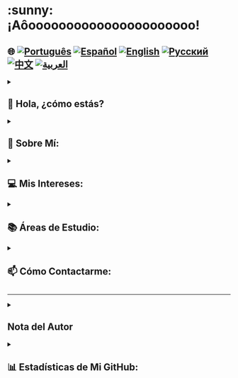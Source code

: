 <h1>:sunny: ¡Aôoooooooooooooooooooooo!</h1>

## 🌐 [![Português](https://img.shields.io/badge/Português-green)](https://github.com/SamuelRocha91/SamuelRocha91/blob/main/README.md) [![Español](https://img.shields.io/badge/Español-yellow)](https://github.com/SamuelRocha91/SamuelRocha91/blob/main/README_SP.MD) [![English](https://img.shields.io/badge/English-blue)](https://github.com/SamuelRocha91/SamuelRocha91/blob/main/README_EN.MD) [![Русский](https://img.shields.io/badge/Русский-lightgrey)](https://github.com/SamuelRocha91/SamuelRocha91/blob/main/README_язык.md) [![中文](https://img.shields.io/badge/中文-red)](https://github.com/SamuelRocha91/SamuelRocha91/blob/main/README_华语.md) [![العربية](https://img.shields.io/badge/العربية-orange)](https://github.com/SamuelRocha91/SamuelRocha91/blob/main/README_ar.md)


<details>
<summary> <h2>👋 Hola, ¿cómo estás? </h2> </summary>
<br>

<div>
  <p>¿Cómo puedo ayudarte? </p>
  <p>Mi GitHub está en constante cambio 🏃</p>
  <p>Abajo está la estandarización actual del repositorio (o en implementación🫠️)</p>

<summary><h2> 🎭️ Proyectos de React </h2> </summary>

- 🎮 [Trivia](https://github.com/SamuelRocha91/trivia_game/blob/main/README_es.md)
- 🐣 [Pokedex](https://github.com/SamuelRocha91/pokedex/blob/main/README_es.md)
- 🏪 [Tienda Online FrontEnd](https://github.com/SamuelRocha91/project-frontend-online-store/blob/main/README_es.md)
- 👛 [Organizador de Gastos](https://github.com/SamuelRocha91/project-trybewallet/blob/main/README_es.md)
- 🌶️ [Recipes App](https://github.com/SamuelRocha91/ProjectRecipesApp/blob/main/README_es.md)

<summary><h2> 🪢️ Proyectos de Node </h2> </summary>

- 🗡️ [Trybe Smith](https://github.com/SamuelRocha91/TrybeSmith/blob/main/README_es.md)
- 🪧 [API de Blogs](https://github.com/SamuelRocha91/BlogsApi/blob/main/README_es.md)
- 🐉 [Trybers y Dragones](https://github.com/SamuelRocha91/trybeAndDragons/blob/main/README_es.md)
- ⚽ [API de Fútbol Typescript](https://github.com/SamuelRocha91/trybeFutebolClube/blob/main/README_es.md)

<summary><h2> 👶️ Proyectos para Principiantes </h2> </summary>

- 🖥️ [Convertidor Binario](https://github.com/SamuelRocha91/Bin2Dec/blob/main/README_es.md)
- 🎨 [Arte de Píxeles](https://github.com/SamuelRocha91/PixelsArt/blob/main/README_es.md)
- 📝 [Lista de Tareas](https://github.com/SamuelRocha91/TodoList/blob/main/README_es.md)
- 🧮 [Calculadora](https://github.com/SamuelRocha91/calculator/blob/main/README_es.md)
- 🦖 [Generador de Memes](https://github.com/SamuelRocha91/memeGenerator/blob/main/README_es.md)
- 🪐 [Planetas de Star Wars](https://github.com/SamuelRocha91/javascriptStarWarsPlanets/blob/main/README_es.md)

<summary><h2> 🔋️ Proyectos Full-Stack </h2> </summary>

### Entrega
  - 💎 [Backend de Entrega](https://github.com/SamuelRocha91/delivery_back/blob/main/README_es.md) - Aplicación backend en Rails para la plataforma de entrega
  - 🛒 [Aplicación Consumy](https://github.com/SamuelRocha91/consumy/blob/main/README_es.md) - Aplicación para consumidores
  - 👨‍💼 [Aplicación para Vendedores](https://github.com/SamuelRocha91/seller_application/blob/main/README_es.md) - Aplicación para vendedores
  - 💲 [API de Paymenty](https://github.com/SamuelRocha91/paymenty/blob/main/README_es.md) - API de pagos

### API de Medición
  - 📏 [Aplicación de Precisión en React](https://github.com/SamuelRocha91/precisionReactApplication/blob/main/README_es.md) - Interfaz para registrar mediciones de gas y agua
  - 🤖 [API de Node](https://github.com/SamuelRocha91/apiMeasureWaterAndGas/blob/main/README_es.md) - API de registro de mediciones y consumo

<hr/>
<summary><h2> ☕️ Proyectos de Java </h2> </summary>

- 🌾 [Proyecto Agrix Java - Gestión de Granjas](https://github.com/SamuelRocha91/Agrix/blob/main/README_es.md) 
- 🏛️ [Localizador de Museos](https://github.com/SamuelRocha91/localizadorDeMuseus/blob/main/README_es.md)
- 📃 [Reglas de Progresión](https://github.com/SamuelRocha91/project_rule_of_progression/blob/main/README_es.md)
- 🗳️ [Sistema de Votación](https://github.com/SamuelRocha91/sistemaDeVotacao/blob/main/README_es.md)

<summary><h2> 📱️ Proyectos de Kotlin </h2> </summary>

- 📜 [Menú Virtual](https://github.com/SamuelRocha91/kotlinVirtualMenu/blob/main/README_es.md)
-  ☀️ [Aplicación del Clima](https://github.com/SamuelRocha91/kotlinWeatherApp/blob/main/README_es.md)
- 💱 [Tasa de Cambio de Kotlin](https://github.com/SamuelRocha91/kotlinExchangeRate/blob/main/README_es.md)
- 👤 [Inicio de Sesión Social](https://github.com/SamuelRocha91/kotlinLoginSocial/blob/main/README_es.md)

<summary><h2> 🔴️ Proyectos de Ruby </h2> </summary>

- 📽️ [Películas en Rails](https://github.com/SamuelRocha91/rails_movies_catalog/blob/main/README_es.md)
- 👩‍⚖️[Ejercicios de Odin](https://github.com/SamuelRocha91/ruby_exercises/blob/main/README_es.md)

<summary><h2> 🎲️ Bases de Datos </h2> </summary>

- 🚗️ [Alquiler de Autos](https://github.com/SamuelRocha91/dbRentalCar/blob/main/README_es.md)

<summary><h2> 🐍️ Proyectos de Python </h2> </summary>

- 7⃣️ [Algoritmos](https://github.com/SamuelRocha91/Algorithms/blob/main/README_es.md)
- 🍲️ [Órdenes de Restaurante](https://github.com/SamuelRocha91/restaurantOrders/blob/main/README_es.md)
-  ✍️ [Scripts](https://github.com/SamuelRocha91/scripts/blob/main/README_es.md)
- 🕵️‍♀️ [Trybe no es Google](https://github.com/SamuelRocha91/trybeIsNotGoogle/blob/main/README_es.md)

</details>
<details>
<summary><h2>🧑 Sobre Mí:</h2></summary>
<p>Samuel Rocha, de Bahia🇧🇷, nacido en Salvador⚫🔴, y desarrollador web.</p>

[![Curso de Desarrollo Web Full-Stack](https://img.shields.io/badge/-Desarrollador_Web_Certificado-blue?style=flat&logo=google-chrome&logoColor=white)](https://www.credential.net/ad5e0984-fa07-41b0-a50b-51cb25fd0010#gs.ffccza)
[![Desarrollador Java Certificado](https://img.shields.io/badge/-Desarrollador_Java_Certificado-red?style=flat&logo=java&logoColor=white)](https://www.credential.net/b0eedfe8-4280-4cc4-b832-49f1d9426664#gs.ffcj0a)
[![Algoritmos y Estructuras de Datos en JavaScript](https://img.shields.io/badge/-Algoritmos_y_Estructuras_de_Datos_en_JavaScript-yellow?style=flat&logo=javascript&logoColor=white)](https://www.freecodecamp.org/certification/Sam_sr91/javascript-algorithms-and-data-structures)
</details>

<details>

<summary><h2>💻 Mis Intereses:</h2></summary>
<p>Abierto a intercambiar experiencias, crear nuevos proyectos, recibir ofertas de trabajo y hacer nuevas amistades</p>
</details>
<details>

<summary><h2>📚 Áreas de Estudio:</h2></summary>

### 🖥️ Front-End: 
<a href="https://vuejs.org/" target="_blank"><img src="https://img.shields.io/badge/Vue.js-%2335495e.svg?style=flat&logo=vue-dot-js&logoColor=%234FC08D" alt="Vue.js" /></a> 
<a href="https://reactjs.org/" target="_blank"><img src="https://img.shields.io/badge/React-%2320232a.svg?style=flat&logo=react&logoColor=%2361DAFB" alt="React" /></a>

### 📡 Back-End:
<a href="https://nodejs.org/" target="_blank"><img src="https://img.shields.io/badge/Node.js-43853D?style=flat&logo=node-dot-js&logoColor=white" alt="Node.js" /></a>
<a href="https://spring.io/" target="_blank"><img src="https://img.shields.io/badge/Spring-%236DB33F.svg?style=flat&logo=spring&logoColor=white" alt="Spring" /></a>
<a href="https://rubyonrails.org/" target="_blank"><img src="https://img.shields.io/badge/Ruby_on_Rails-%23CC0000.svg?style=flat&logo=ruby-on-rails&logoColor=white" alt="Ruby on Rails" /></a>

### 📖 Lenguajes de Programació:
<a href="https://www.java.com/" target="_blank"><img src="https://img.shields.io/badge/Java-%23ED8B00.svg?style=flat&logo=java&logoColor=white" alt="Java" /></a>
<a href="https://developer.mozilla.org/en-US/docs/Web/JavaScript" target="_blank"><img src="https://img.shields.io/badge/JavaScript-%23323330.svg?style=flat&logo=javascript&logoColor=%23F7DF1E" alt="JavaScript" /></a>
<a href="https://www.typescriptlang.org/" target="_blank"><img src="https://img.shields.io/badge/TypeScript-%23007ACC.svg?style=flat&logo=typescript&logoColor=white" alt="TypeScript" /></a>
<a href="https://kotlinlang.org/" target="_blank"><img src="https://img.shields.io/badge/Kotlin-%230095D5.svg?style=flat&logo=kotlin&logoColor=white" alt="Kotlin" /></a>

### 💡 Otras Tecnologías:
<a href="https://www.docker.com/" target="_blank"><img src="https://img.shields.io/badge/Docker-%230db7ed.svg?style=flat&logo=docker&logoColor=white" alt="Docker" /></a>
<a href="https://www.mysql.com/" target="_blank"><img src="https://img.shields.io/badge/MySQL-%2300f.svg?style=flat&logo=mysql&logoColor=white" alt="MySQL" /></a>
<a href="https://expressjs.com/" target="_blank"><img src="https://img.shields.io/badge/Express.js-%23404d59.svg?style=flat&logo=express&logoColor=%2361DAFB" alt="Express.js" /></a>
<a href="https://redux.js.org/" target="_blank"><img src="https://img.shields.io/badge/Redux-%23764ABC.svg?style=flat&logo=redux&logoColor=white" alt="Redux" /></a>
<a href="https://jestjs.io/" target="_blank"><img src="https://img.shields.io/badge/Jest-%23C21325.svg?style=flat&logo=jest&logoColor=white" alt="Jest" /></a>
<a href="https://junit.org/junit5/" target="_blank"><img src="https://img.shields.io/badge/JUnit-%2325A162.svg?style=flat&logo=junit5&logoColor=white" alt="JUnit" /></a>
<a href="https://swagger.io/" target="_blank"><img src="https://img.shields.io/badge/Swagger-%2385EA2D.svg?style=flat&logo=swagger&logoColor=black" alt="Swagger" /></a>
</details>

<details>

<hr/>
<summary><h2>📫 Cómo Contactarme:</h2></summary>

[![LinkedIn](https://img.shields.io/badge/LinkedIn-%230077B5.svg?logo=linkedin&logoColor=white)](https://www.linkedin.com/in/samuel-rocha-88278224a/)
[![WhatsApp](https://img.shields.io/badge/WhatsApp-%25D366.svg?logo=whatsapp&logoColor=white)](https://wa.me/71992594946)
[![Email](https://img.shields.io/badge/Email-D14836?logo=gmail&logoColor=white)](mailto:samuel_sr@hotmail.com.br)
[![Discord](https://img.shields.io/badge/Discord-%237289DA.svg?logo=discord&logoColor=white)](https://discordapp.com/users/samuelrocha91#1543)
[![HackerRank](https://img.shields.io/badge/HackerRank-%232EC866.svg?logo=HackerRank&logoColor=white)](https://www.hackerrank.com/profile/samuel_sr)

</details>

---

<details>
<summary><h2> Nota del Autor</h2></summary>
 <div style="border: 1px solid #ddd; border-radius: 8px; padding: 16px; background-color: #f9f9f9; margin-top: 8px;">
    <p style="line-height: 1.6; color: #555; font-size: 1.1em; margin: 0; text-align:center">
      Pido disculpas por la abundancia de colores y emojis a los que has sido sometido. Fue mi manera humilde y molesta de intentar captar tu atención hacia mi dedicación y esfuerzo. Espero que al menos algún niño que conozcas pueda leer el texto y aprobar este desorden. ¡Gracias!
    </p>
  </div>
</details>

<details>
<summary><h2>📊 Estadísticas de Mi GitHub:</h2></summary>

[![SamuelRocha91 GitHub stats](https://github-readme-stats.vercel.app/api?username=SamuelRocha91)](https://github.com/SamuelRocha91/github-readme-stats)
![Top Langs](https://github-readme-stats.vercel.app/api/top-langs/?username=SamuelRocha91&langs_count=8&layout=compact)

![](https://api.visitorbadge.io/api/VisitorHit?user=SamuelRocha91&repo=SamuelRocha91-visitors-badge&countColor=%237B1E7A)
</details>
